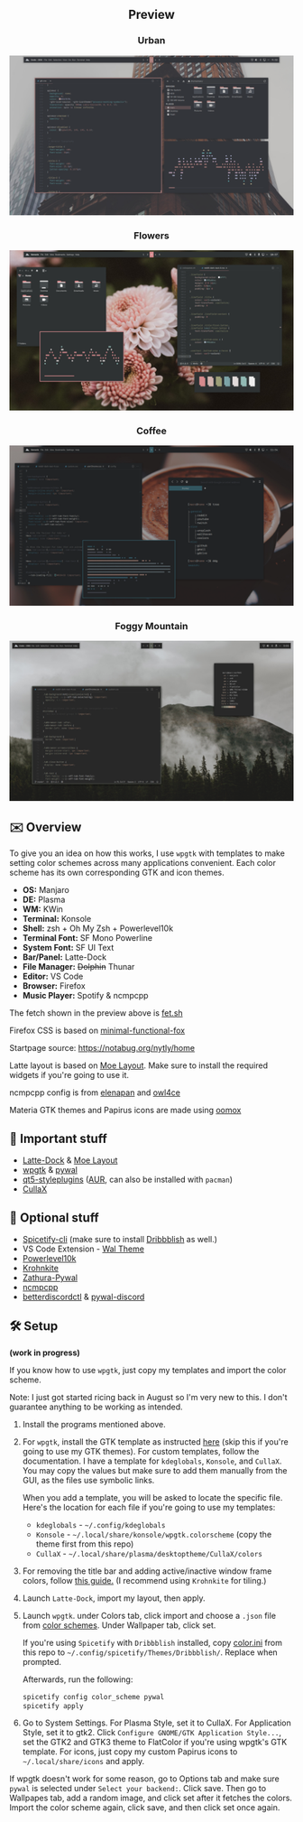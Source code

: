 <h2 align="center"> Preview </h2>

<h3 align="center"> Urban </h3>

![](https://raw.githubusercontent.com/ComplexPlatform/KDE-dotfiles/master/previews/urban.png)

<h3 align="center"> Flowers </h3>

![](https://raw.githubusercontent.com/ComplexPlatform/KDE-dotfiles/master/previews/flowers.png)

<h3 align="center"> Coffee </h3>

![](https://raw.githubusercontent.com/ComplexPlatform/KDE-dotfiles/master/previews/coffee.png)

<h3 align="center"> Foggy Mountain </h3>

![](https://raw.githubusercontent.com/ComplexPlatform/KDE-dotfiles/master/previews/foggy-mountain.png)

## :envelope: Overview

To give you an idea on how this works, I use `wpgtk` with templates to make setting color schemes across many applications convenient. Each color scheme has its own corresponding GTK and icon themes.

-  **OS:** Manjaro
-  **DE:** Plasma
-  **WM:** KWin
-  **Terminal:** Konsole
-  **Shell:** zsh + Oh My Zsh + Powerlevel10k
-  **Terminal Font:** SF Mono Powerline
-  **System Font:** SF UI Text
-  **Bar/Panel:** Latte-Dock
-  **File Manager:** ~~Dolphin~~ Thunar
-  **Editor:** VS Code
-  **Browser:** Firefox
-  **Music Player:** Spotify & ncmpcpp

The fetch shown in the preview above is [fet.sh](https://github.com/6gk/fet.sh)

Firefox CSS is based on [minimal-functional-fox](https://github.com/mut-ex/minimal-functional-fox)

Startpage source: https://notabug.org/nytly/home

Latte layout is based on [Moe Layout](https://store.kde.org/p/1373008/). Make sure to install the required widgets if you're going to use it.

ncmpcpp config is from [elenapan](https://github.com/elenapan/dotfiles/blob/master/config/ncmpcpp/config) and [owl4ce](https://github.com/owl4ce/dotfiles/blob/master/.ncmpcpp/config)

Materia GTK themes and Papirus icons are made using [oomox](https://github.com/themix-project/oomox)

## :pushpin: Important stuff

-  [Latte-Dock](https://github.com/KDE/latte-dock) & [Moe Layout](https://store.kde.org/p/1373008/)
-  [wpgtk](https://github.com/deviantfero/wpgtk) & [pywal](https://github.com/dylanaraps/pywal)
-  [qt5-styleplugins](https://github.com/qt/qtstyleplugins) ([AUR](https://aur.archlinux.org/packages/qt5-styleplugins/), can also be installed with `pacman`)
-  [CullaX](https://www.opendesktop.org/p/1278039/)

## :paperclip: Optional stuff

-  [Spicetify-cli](https://github.com/khanhas/spicetify-cli) (make sure to install [Dribbblish](https://github.com/morpheusthewhite/spicetify-themes/tree/master/Dribbblish) as well.)
- VS Code Extension - [Wal Theme](https://marketplace.visualstudio.com/items?itemName=dlasagno.wal-theme)
-  [Powerlevel10k](https://github.com/romkatv/powerlevel10k)
-  [Krohnkite](https://store.kde.org/p/1281790/)
-  [Zathura-Pywal](https://github.com/GideonWolfe/Zathura-Pywal)
-  [ncmpcpp](https://github.com/ncmpcpp/ncmpcpp)
-  [betterdiscordctl](https://github.com/bb010g/betterdiscordctl) & [pywal-discord](https://github.com/FilipLitwora/pywal-discord)

## :hammer_and_wrench: Setup

**(work in progress)**

If you know how to use `wpgtk`, just copy my templates and import the color scheme.

Note: I just got started ricing back in August so I'm very new to this. I don't guarantee anything to be working as intended.

1. Install the programs mentioned above.

2. For `wpgtk`, install the GTK template as instructed [here](https://github.com/deviantfero/wpgtk/wiki/Installation#default-templates) (skip this if you're going to use my GTK themes). For custom templates, follow the documentation. I have a template for `kdeglobals`, `Konsole`, and `CullaX`. You may copy the values but make sure to add them manually from the GUI, as the files use symbolic links.

	When you add a template, you will be asked to locate the specific file. Here's the location for each file if you're going to use my templates:

	+ `kdeglobals` - `~/.config/kdeglobals`
	+ `Konsole` - `~/.local/share/konsole/wpgtk.colorscheme` (copy the theme first from this repo)
	+ `CullaX` - `~/.local/share/plasma/desktoptheme/CullaX/colors`

3. For removing the title bar and adding active/inactive window frame colors, follow [this guide.](https://github.com/waltereikrem/KWin-TilingGuide/) (I recommend using `Krohnkite` for tiling.)
4. Launch `Latte-Dock`, import my layout, then apply.
5. Launch `wpgtk`. under Colors tab, click import and choose a `.json` file from [color schemes](https://github.com/ComplexPlatform/KDE-dotfiles/tree/master/color%20schemes). Under Wallpaper tab, click set.

	If you're using `Spicetify` with `Dribbblish` installed, copy [color.ini](https://github.com/ComplexPlatform/KDE-dotfiles/blob/master/.config/spicetify/Themes/Dribbblish/color.ini) from this repo to `~/.config/spicetify/Themes/Dribbblish/`. Replace when prompted.

	Afterwards, run the following:

	```
	spicetify config color_scheme pywal
	spicetify apply
	```

6. Go to System Settings. For Plasma Style, set it to CullaX. For Application Style, set it to gtk2. Click `Configure GNOME/GTK Application Style...`, set the GTK2 and GTK3 theme to FlatColor if you're using wpgtk's GTK template. For icons, just copy my custom Papirus icons to `~/.local/share/icons` and apply.

If wpgtk doesn't work for some reason, go to Options tab and make sure `pywal` is selected under `Select your backend:`. Click save. Then go to Wallpapes tab, add a random image, and click set after it fetches the colors. Import the color scheme again, click save, and then click set once again.